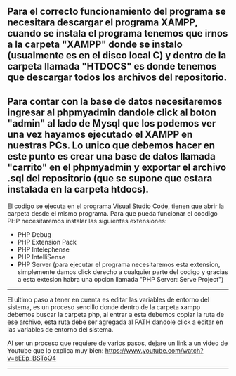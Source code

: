 Para el correcto funcionamiento del programa se necesitara descargar el programa XAMPP, 
cuando se instala el programa tenemos que irnos a la carpeta "XAMPP" donde se instalo
(usualmente es en el disco local C) y dentro de la carpeta llamada "HTDOCS" es donde tenemos
que descargar todos los archivos del repositorio.
----------------------------------------------------------------------------------------------------------------------
Para contar con la base de datos necesitaremos ingresar al phpmyadmin dandole click al boton "admin" al lado de Mysql 
que los podemos ver una vez hayamos ejecutado el XAMPP en nuestras PCs. Lo unico que debemos 
hacer en este punto es crear una base de datos llamada "carrito" en el phpmyadmin y exportar el archivo .sql
del repositorio (que se supone que estara instalada en la carpeta htdocs).
----------------------------------------------------------------------------------------------------------------------
El codigo se ejecuta en el programa Visual Studio Code, tienen que abrir la carpeta desde el mismo programa.
Para que pueda funcionar el coodigo PHP necesitaremos instalar las siguientes extensiones:
- PHP Debug
- PHP Extension Pack
- PHP Intelephense
- PHP IntelliSense
- PHP Server (para ejecutar el programa necesitaremos esta extension, simplemente damos click derecho a cualquier parte
  del codigo y gracias a esta extesion habra una opcion llamada "PHP Server: Serve Project")
----------------------------------------------------------------------------------------------------------------------
El ultimo paso a tener en cuenta es editar las variables de entorno del sistema, es un proceso sencillo 
donde dentro de la carpeta xampp debemos buscar la carpeta php, al entrar a esta debemos copiar la ruta 
de ese archivo, esta ruta debe ser agregada al PATH dandole click a editar en las variables de entorno del sistema.

Al ser un proceso que requiere de varios pasos, dejare un link a un video de Youtube que lo explica muy bien:
https://www.youtube.com/watch?v=eEEp_BSToQ4

----------------------------------------------------------------------------------------------------------------------
